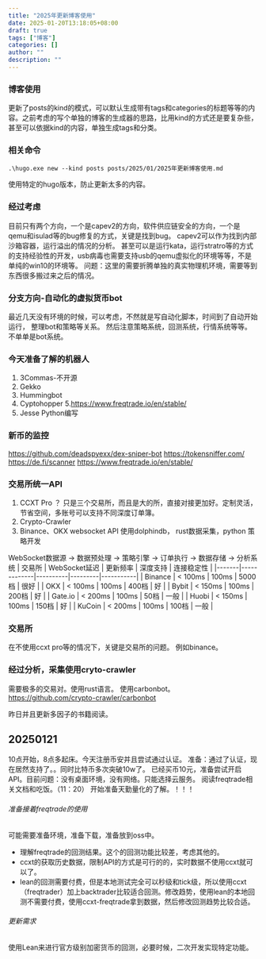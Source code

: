 ```yaml
---
title: "2025年更新博客使用"
date: 2025-01-20T13:18:05+08:00
draft: true
tags: ["博客"]
categories: []
author: ""
description: ""
--- 
```


### 博客使用

更新了posts的kind的模式，可以默认生成带有tags和categories的标题等等的内容。之前考虑的写个单独的博客的生成器的思路，比用kind的方式还是要复杂些，甚至可以依据kind的内容，单独生成tags和分类。

### 相关命令

```
.\hugo.exe new --kind posts posts/2025/01/2025年更新博客使用.md
```

使用特定的hugo版本，防止更新太多的内容。

### 经过考虑
目前只有两个方向，一个是capev2的方向，软件供应链安全的方向，一个是qemu和isulad等的bug修复的方式，关键是找到bug。
capev2可以作为找到内部沙箱容器，运行溢出的情况的分析。
甚至可以是运行kata，运行stratro等的方式的支持经验性的开发，usb病毒也需要支持usb的qemu虚拟化的环境等等，不是单纯的win10的环境等。
问题：这里的需要折腾单独的真实物理机环境，需要等到东西很多搬过来之后的情况。

### 分支方向-自动化的虚拟货币bot
最近几天没有环境的时候，可以考虑，不然就是写自动化脚本，时间到了自动开始运行，
整理bot和策略等关系。
然后注意策略系统，回测系统，行情系统等等。不单单是bot系统。

### 今天准备了解的机器人
1. 3Commas-不开源
2. Gekko
3. Hummingbot
4. Cyptohopper
5.https://www.freqtrade.io/en/stable/
6. Jesse  Python编写

### 新币的监控
https://github.com/deadspyexx/dex-sniper-bot
https://tokensniffer.com/
https://de.fi/scanner
https://www.freqtrade.io/en/stable/

### 交易所统一API
1. CCXT Pro ？ 只是三个交易所，而且是大的所，直接对接更加好。定制灵活，节省空间，多账号可以支持不同深度订单簿。
2. Crypto-Crawler
3. Binance、OKX websocket API
使用dolphindb，  rust数据采集，python 策略开发

WebSocket数据源 -> 数据预处理 -> 策略引擎 -> 订单执行
                -> 数据存储   -> 分析系统
| 交易所 | WebSocket延迟 | 更新频率 | 深度支持 | 连接稳定性 |
|-------|-------------|----------|---------|-----------|
| Binance | < 100ms | 100ms | 5000档 | 很好 |
| OKX | < 100ms | 100ms | 400档 | 好 |
| Bybit | < 150ms | 100ms | 200档 | 好 |
| Gate.io | < 200ms | 100ms | 50档 | 一般 |
| Huobi | < 150ms | 100ms | 150档 | 好 |
| KuCoin | < 200ms | 100ms | 100档 | 一般 |


### 交易所
在不使用ccxt pro等的情况下，关键是交易所的问题。
例如binance。

### 经过分析，采集使用cryto-crawler
需要极多的交易对。使用rust语言。
使用carbonbot。https://github.com/crypto-crawler/carbonbot

昨日并且更新多因子的书籍阅读。

## 20250121
10点开始，8点多起床。今天注册币安并且尝试通过认证。
准备：通过了认证，现在居然支持了。。同时比特币多次突破10w了。
已经买币10元，准备尝试开启API。目前问题：没有桌面环境，没有网络。只能选择云服务。
阅读freqtrade相关文档和吃饭。（11：20）
开始准备天勤量化的了解。！！！

###### 准备接着freqtrade的使用
可能需要准备环境，准备下载，准备放到oss中。

- 理解freqtrade的回测结果。这个的回测功能比较差，考虑其他的。
- ccxt的获取历史数据，限制API的方式是可行的的，实时数据不使用ccxt就可以了。
- lean的回测需要付费，但是本地测试完全可以秒级和tick级，所以使用ccxt（freqtrader）加上backtrader比较适合回测。修改趋势，使用lean的本地回测不需要付费，使用ccxt-freqtrade拿到数据，然后修改回测趋势比较合适。

###### 更新需求
使用Lean来进行官方级别加密货币的回测，必要时候，二次开发实现特定功能。







